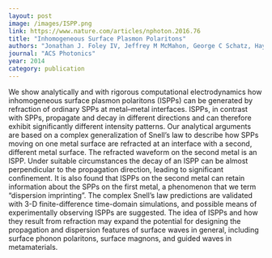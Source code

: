 ```yaml
---
layout: post
image: /images/ISPP.png
link: https://www.nature.com/articles/nphoton.2016.76
title: "Inhomogeneous Surface Plasmon Polaritons" 
authors: "Jonathan J. Foley IV, Jeffrey M McMahon, George C Schatz, Hayk Harutyunyan, Gary P Wiederrecht, Stephen K Gray"
journal: "ACS Photonics"
year: 2014
category: publication
---
```

We show analytically and with rigorous computational electrodynamics how inhomogeneous surface plasmon polaritons (ISPPs) can be generated by refraction of ordinary SPPs at metal–metal interfaces. ISPPs, in contrast with SPPs, propagate and decay in different directions and can therefore exhibit significantly different intensity patterns. Our analytical arguments are based on a complex generalization of Snell’s law to describe how SPPs moving on one metal surface are refracted at an interface with a second, different metal surface. The refracted waveform on the second metal is an ISPP. Under suitable circumstances the decay of an ISPP can be almost perpendicular to the propagation direction, leading to significant confinement. It is also found that ISPPs on the second metal can retain information about the SPPs on the first metal, a phenomenon that we term “dispersion imprinting”. The complex Snell’s law predictions are validated with 3-D finite-difference time-domain simulations, and possible means of experimentally observing ISPPs are suggested. The idea of ISPPs and how they result from refraction may expand the potential for designing the propagation and dispersion features of surface waves in general, including surface phonon polaritons, surface magnons, and guided waves in metamaterials.
